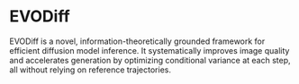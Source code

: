 # EVODiff
EVODiff is a novel, information-theoretically grounded framework for efficient diffusion model inference. It systematically improves image quality and accelerates generation by optimizing conditional variance at each step, all without relying on reference trajectories.
